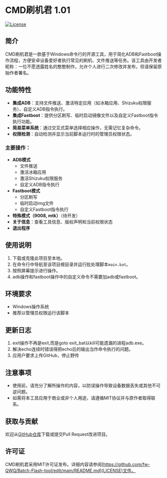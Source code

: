 # CMD刷机君 1.01

[![License](https://img.shields.io/badge/License-MIT-blue.svg)](LICENSE)

## 简介
CMD刷机君是一款基于Windows命令行的开源工具，用于简化ADB和Fastboot操作流程，方便安卓设备爱好者执行常见的刷机、文件推送等任务。该工具由开发者昵称：一位不愿透露姓名的憨憨制作，允许个人进行二次修改并发布，但请保留原始作者署名。

## 功能特性
- **集成ADB**：支持文件推送、激活特定应用（如冰箱应用、Shizuku权限服务）、自定义ADB指令执行。
- **集成Fastboot**：提供分区刷写、临时启动镜像文件以及自定义Fastboot指令执行功能。
- **简易菜单系统**：通过交互式菜单选择相应操作，无需记忆复杂命令。
- **权限检测**：自动检测并显示当前脚本运行时的管理员权限状态。

### 主要操作：
- **ADB模式**
    - 文件推送
    - 激活冰箱应用
    - 激活Shizuku权限服务
    - 自定义ADB指令执行
- **Fastboot模式**
    - 分区刷写
    - 临时启动img文件
    - 自定义Fastboot指令执行
- **特殊模式（9008, mtk）**（待开发）
- **关于信息**：查看工具信息、版权声明和当前权限状态
- **退出程序**

## 使用说明
1. 下载或克隆此项目至本地。
2. 在命令行中导航至该项目根目录并运行批处理脚本`main.bat`。
3. 按照屏幕提示进行操作。
4. adb操作和fastboot操作中的自定义命令不需要加adb或fastboot。

## 环境要求
- Windows操作系统
- 推荐以管理员权限运行该脚本

## 更新日志
1. exit操作不再是exit,而是goto exit_bat以kill可能遗漏的进程adb.exe。
2. 解决echo连续时错误得把echo后的输出当作命令执行的问题。
3. 应用户要求上传GitHub，停止野传

## 注意事项
- 使用前，请充分了解所操作的内容，以防误操作导致设备数据丢失或其他不可逆问题。
- 如需将本工具应用于商业或非个人用途，请遵循MIT协议并与原作者取得联系。

## 获取与贡献
欢迎从[GitHub仓库](https://github.com/fw-QWQ/Batch-Flash-tool)下载或提交Pull Request改进项目。

## 许可证
CMD刷机君采用MIT许可证发布。详细内容请参阅[https://github.com/fw-QWQ/Batch-Flash-tool/edit/main/README.md](LICENSE)文件。
